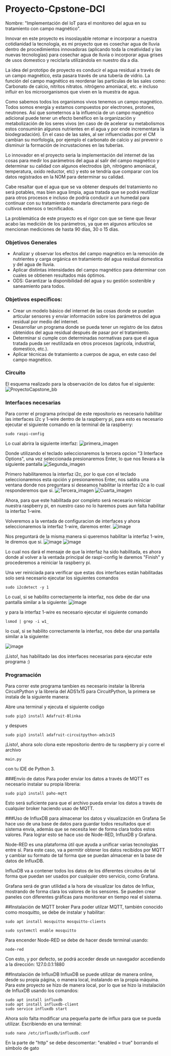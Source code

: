 # Proyecto-Cpstone-DCI
Nombre: "Implementación del IoT para el monitoreo del agua en su tratamiento con campo magnético".

Innovar en este proyecto es insoslayable retomar e incorporar a nuestra cotidianidad la tecnología, es mi proyecto que es cosechar agua de lluvia dentro de procedimientos innovadoras (aplicando toda la creatividad y las nuevas tecnologías) para cosechar agua de lluvia o incorporar agua grises de usos domestico y reciclarla utilizándola en nuestro día a día.

La idea del prototipo de proyecto es conducir el agua residual a través de un campo magnético, esta pasara  través de una tubería de vidrio. La función del campo magnético es reordenar las partículas de las sales  como: Carbonato de calcio, nitritos nitratos. nitrógeno amoniacal, etc. e incluso influir en los microorganismos que viven en la muestra de agua.

Como sabemos todos los organismos vivos tenemos un campo magnético. Todos somos energía y estamos compuestos por electrones, protones, neutrones. Así que someternos a la influencia de un campo magnético adicional puede tener un efecto benéfico en la organización y metabolización de los seres vivos (en caso de de acelerar su metabolismos estos consumirán algunos nutrientes en el agua y por ende incrementara la biodegradación).
En el caso de las sales, al ser influenciadas por el CM cambian su morfología, por ejemplo el carbonato de calcio y así prevenir o disminuir la formación de incrustaciones en las tuberías.

Lo innovador en el proyecto seria la implementación del internet de las cosas para medir los parámetros del agua al salir del campo magnético y determinar su calidad con algunos electrodos (ph, nitrógeno amoniacal, temperatura, oxido reductor, etc) y esto se tendría que comparar con los datos registrados en la NOM para determinar su calidad.

Cabe resaltar que el agua que se va obtener después del tratamiento no será potables, mas bien agua limpia, agua tratada que se podrá reutilizar para otros procesos e incluso de podría conducir a un humedal para continuar con su tratamiento o mandarla directamente para riego de cultivos extensos o tecnificados.

La problemática de este proyecto es el rigor con que se tiene que llevar acabo las medición de los parámetros, ya que en algunos artículos se mencionan mediciones de hasta 90 días, 30 o 15 días.

### Objetivos Generales

- Analizar y observar los efectos del campo magnético en la remoción de nutrientes y carga orgánica en tratamiento del agua residual domestica y del agua de lluvia.
- Aplicar distintas intensidades del campo magnético para determinar con cuales se obtienen resultados más óptimos.
- ODS: Garantizar la disponibilidad del agua y su gestión sostenible y saneamiento para todos.

### Objetivos especificos:

- Crear un modelo básico del internet de las cosas donde se puedan articular sensores y enviar información sobre los parámetros del agua residual por medio del internet.
- Desarrollar un programa donde se pueda tener un registro de los datos obtenidos del agua residual después de pasar por el tratamiento.
- Determinar si cumple con determinadas normativas para que el  agua tratada pueda ser reutilizada en otros procesos (agrícola, industrial, domestico, etc.).
- Aplicar técnicas de tratamiento a cuerpos de agua, en este caso del campo magnético.

### Circuito
El esquema realizado para la observación de los datos fue el siguiente:
![ProyectoCapstone_bb](https://user-images.githubusercontent.com/64336142/148916586-210c1b0c-3be5-4281-9fe5-823d2ed396dc.png)

### Interfaces necesarias
Para correr el programa principal de este repositorio es necesario habilitar las interfaces i2c y 1-wire dentro de la raspberry pi, para esto es necesario ejecutar el siguiente comando en la terminal de la raspberry:
```
sudo raspi-config
```
Lo cual abrira la siguiente interfaz:
![primera_imagen](https://user-images.githubusercontent.com/64336142/148917349-8a87653a-faab-4552-8323-275b33009d67.png)

Donde utilizando el teclado seleccionaremos la tercera opcion "3 Interface Options", una vez seleccionada presionaremos Enter, lo que nos llevara a la siguiente pantalla
![Segunda_imagen](https://user-images.githubusercontent.com/64336142/148917647-b0358191-b879-452d-a67b-268600c8ad95.png)

Primero habilitaremos la interfaz i2c, por lo que con el teclado seleccionaremos esta opción y presionaremos Enter, nos saldra una ventana donde nos preguntara si deseamos habilitar la interfaz i2c a lo cual responderemos que si.
![Tercera_imagen](https://user-images.githubusercontent.com/64336142/148917822-44d6fe38-3b78-457d-ad7d-851e8b17e975.png)
![Cuarta_imagen](https://user-images.githubusercontent.com/64336142/148917882-eaec0423-71c9-41d4-8b4d-ecf691730072.png)

Ahora, para que este habilitada por completo será necesario reiniciar nuestra raspberry pi, en nuestro caso no lo haremos pues aun falta habilitar la interfaz 1-wire.

Volveremos a la ventada de configuracion de interfaces y ahora seleccionaremos la interfaz 1-wire, daremos enter.
![image](https://user-images.githubusercontent.com/64336142/148918082-ee4d817d-4c3e-46b9-9c4b-a40363c3999e.png)

Nos preguntará de la misma manera si queremos habilitar la interfaz 1-wire, le diremos que si.
![image](https://user-images.githubusercontent.com/64336142/148918414-5c7264dd-414e-4b7f-a037-8144b2c10d9a.png)
![image](https://user-images.githubusercontent.com/64336142/148918204-77a046a9-f35c-4ff7-b096-6dc9082af98f.png)

Lo cual nos dará el mensaje de que la interfaz ha sido habilitada, es ahora donde al volver a la ventada principal de raspi-config le daremos "Finish" y procederemos a reiniciar la raspberry pi.

Una ver reiniciada para verificar que estas dos interfaces están habilitadas solo será necesario ejecutar los siguientes comandos

```
sudo i2cdetect -y 1
```

Lo cual, si se habilito correctamente la interfaz, nos debe de dar una pantalla similar a la siguiente:
![image](https://user-images.githubusercontent.com/64336142/148919136-ab5f7f2b-6b72-4d51-9b75-fc2219748e07.png)

y para la interfaz 1-wire es necesario ejecutar el siguiente comando
```
lsmod | grep -i w1_
```

lo cual, si se habilito correctamente la interfaz, nos debe dar una pantalla similar a la siguiente:

![image](https://user-images.githubusercontent.com/64336142/148919728-37cf5325-a4a6-4b58-ac54-c2ac062f1aaf.png)

¡Listo!, has habilitado las dos interfaces necesarias para ejecutar este programa :)

### Programación
Para correr este programa tambien es necesario instalar la libreria CircuitPython y la libreria del ADS1x15 para CircuitPython, la primera se instala de la siguiente manera:

Abre una terminal y ejecuta el siguiente codigo

```
sudo pip3 install Adafruit-Blinka
```
y despues
```
sudo pip3 install adafruit-circuitpython-ads1x15
```

¡Listo!, ahora solo clona este repositorio dentro de tu raspberry pi y corre el archivo 
```
main.py
```
con tu IDE de Python 3.

###Envío de datos
Para poder enviar los datos a través de MQTT es necesario instalar su propia libreria:

```
sudo pip3 install paho-mqtt
```
Esto será suficiente para que el archivo pueda enviar los datos a través de cualquier broker haciendo usao de MQTT.

###Uso de InfluxDB para almacenar los datos y visualización en Grafana
Se hace uso de una base de datos para guardar todos resultados que el sistema envía, además que se necesita leer de forma clara todos estos valores. Para lograr esto se hace uso de Node-RED, InfluxDB y Grafana.

Node-RED es una plataforma útil que ayuda a unificar varias tecnologías entre sí. Para este caso, va a permitir obtener los datos recibidos por MQTT y cambiar su formato de tal forma que se puedan almacenar en la base de datos de InfluxDB.

InfluxDB va a contener todos los datos de los diferentes circuitos de tal forma que puedan ser usados por cualquier otro servicio, como Grafana.

Grafana será de gran utilidad a la hora de visualizar los datos de Influx, mostrando de forma clara los valores de los sensores. Se pueden crear paneles con diferentes gráficas para monitorear en tiempo real el sistema.

##Instalación de MQTT broker
Para poder utilzar MQTT, también conocido como mosquitto, se debe de instalar y habilitar:
```
sudo apt install mosquitto mosquitto-clients

sudo systemctl enable mosquitto
```

Para encender Node-RED se debe de hacer desde terminal usando: 
```
node-red
```
Con esto, y por defecto, se podrá acceder desde un navegador accediendo a la dirección: 127.0.0.1:1880

##Instalación de InfluxDB
InfluxDB se puede utilizar de manera online, desde su propia página, o manera local, instalando en la propia máquina. Para este proyecto se hizo de manera local, por lo que se hizo la instalación de InfluxDB usando los comandos: 
```
sudo apt install influxdb
sudo apt install influxdb-client
sudo service influxdb start
```
Ahora solo falta modificar una pequeña parte de influx para que se pueda utilizar. Escribiendo en una terminal: 
```
sudo nano /etc/influxdb/influxdb.conf
```
En la parte de "http" se debe descomentar: "enabled = true" borrando el símbolo de gato







